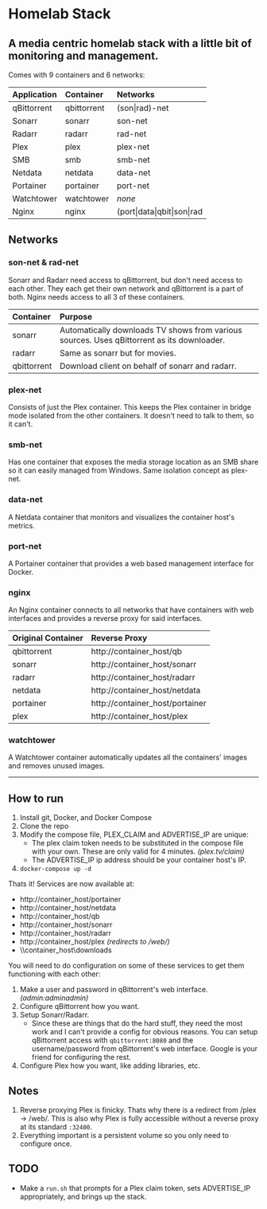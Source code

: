 # Homelab Stack
A media centric homelab stack with a little bit of monitoring and management.
-
Comes with 9 containers and 6 networks:

Application|Container|Networks
:--|:--|:--
qBittorrent|qbittorrent|(son\|rad)-net
Sonarr|sonarr|son-net
Radarr|radarr|rad-net
Plex|plex|plex-net
SMB|smb|smb-net
Netdata|netdata|data-net
Portainer|portainer|port-net
Watchtower|watchtower|*none*
Nginx|nginx|(port\|data\|qbit\|son\|rad|plex)-net
## Networks
### **son-net & rad-net**
Sonarr and Radarr need access to qBittorrent, but don't need access to each other. They each get their own network and qBittorrent is a part of both. Nginx needs access to all 3 of these containers.

Container|Purpose
:--|:--
sonarr|Automatically downloads TV shows from various sources. Uses qBittorrent as its downloader.
radarr|Same as sonarr but for movies.
qbittorrent|Download client on behalf of sonarr and radarr.
### **plex-net**
Consists of just the Plex container. This keeps the Plex container in bridge mode isolated from the other containers. It doesn't need to talk to them, so it can't.
### **smb-net**
Has one container that exposes the media storage location as an SMB share so it can easily managed from Windows. Same isolation concept as plex-net.
### **data-net**
A Netdata container that monitors and visualizes the container host's metrics.
### **port-net**
A Portainer container that provides a web based management interface for Docker. 
### **nginx**
An Nginx container connects to all networks that have containers with web interfaces and provides a reverse proxy for said interfaces.

Original Container|Reverse Proxy
:--|:--
qbittorrent|http://container_host/qb
sonarr|http://container_host/sonarr
radarr|http://container_host/radarr
netdata|http://container_host/netdata
portainer|http://container_host/portainer
plex|http://container_host/plex
### **watchtower**
A Watchtower container automatically updates all the containers' images and removes unused images.

---
## How to run
1. Install git, Docker, and Docker Compose
2. Clone the repo
3. Modify the compose file, PLEX_CLAIM and ADVERTISE_IP are unique:
	- The plex claim token needs to be substituted in the compose file with your own. These are only valid for 4 minutes. *(plex.tv/claim)*
	- The ADVERTISE_IP ip address should be your container host's IP.
4. `docker-compose up -d`

Thats it! Services are now available at:
- http://container_host/portainer
- http://container_host/netdata
- http://container_host/qb
- http://container_host/sonarr
- http://container_host/radarr
- http://container_host/plex *(redirects to /web/)*
- \\\container_host\downloads

You will need to do configuration on some of these services to get them functioning with each other:
1. Make a user and password in qBittorrent's web interface. *(admin:adminadmin)*
2. Configure qBittorrent how you want.
3. Setup Sonarr/Radarr.
	- Since these are things that do the hard stuff, they need the most work and I can't provide a config for obvious reasons. You can setup qBittorrent access with `qbittorrent:8080` and the username/password from qBittorrent's web interface. Google is your friend for configuring the rest.
4. Configure Plex how you want, like adding libraries, etc.
## Notes
1. Reverse proxying Plex is finicky. Thats why there is a redirect from /plex -> /web/. This is also why Plex is fully accessible without a reverse proxy at its standard `:32400`.
2. Everything important is a persistent volume so you only need to configure once. 

## TODO
- Make a `run.sh` that prompts for a Plex claim token, sets ADVERTISE_IP appropriately, and brings up the stack.